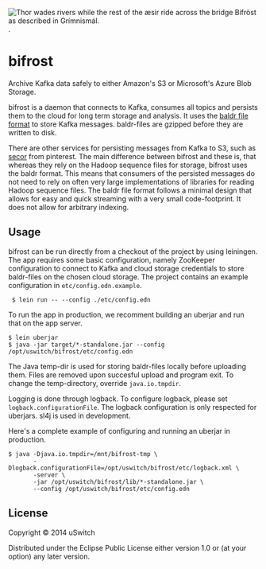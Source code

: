 ![Thor wades rivers while the rest of the æsir ride across the bridge Bifröst as described in Grímnismál.](http://upload.wikimedia.org/wikipedia/commons/thumb/b/bc/Thor_wades_while_the_%C3%A6sir_ride_by_Fr%C3%B8lich.jpg/559px-Thor_wades_while_the_%C3%A6sir_ride_by_Fr%C3%B8lich.jpg).

# bifrost

Archive Kafka data safely to either Amazon's S3 or Microsoft's Azure Blob Storage.

bifrost is a daemon that connects to Kafka, consumes all topics and
persists them to the cloud for long term storage and analysis. It uses the
[baldr file format](https://github.com/uswitch/baldr) to store Kafka
messages. baldr-files are gzipped before they are written to disk.

There are other services for persisting messages from Kafka to S3, such
as [secor](https://github.com/pinterest/secor) from pinterest. The main
difference between bifrost and these is, that whereas they rely on the
Hadoop sequence files for storage, bifrost uses the baldr format. This
means that consumers of the persisted messages do not need to rely on
often very large implementations of libraries for reading Hadoop
sequence files. The baldr file format follows a minimal design that
allows for easy and quick streaming with a very small code-footprint. It
does not allow for arbitrary indexing.

## Usage

bifrost can be run directly from a checkout of the project by using
leiningen. The app requires some basic configuration, namely ZooKeeper
configuration to connect to Kafka and cloud storage credentials to store
baldr-files on the chosen cloud storage. The project contains an example configuration in
`etc/config.edn.example`.

     $ lein run -- --config ./etc/config.edn

To run the app in production, we recomment building an uberjar and run
that on the app server.

    $ lein uberjar
    $ java -jar target/*-standalone.jar --config /opt/uswitch/bifrost/etc/config.edn

The Java temp-dir is used for storing baldr-files locally before
uploading them. Files are removed upon succesful upload and program
exit. To change the temp-directory, override `java.io.tmpdir`.

Logging is done through logback. To configure logback, please set
`logback.configurationFile`. The logback configuration is only respected
for uberjars. sl4j is used in development.

Here's a complete example of configuring and running an uberjar in
production.

    $ java -Djava.io.tmpdir=/mnt/bifrost-tmp \
           -Dlogback.configurationFile=/opt/uswitch/bifrost/etc/logback.xml \
           -server \
           -jar /opt/uswitch/bifrost/lib/*-standalone.jar \
           --config /opt/uswitch/bifrost/etc/config.edn

## License

Copyright © 2014 uSwitch

Distributed under the Eclipse Public License either version 1.0 or (at
your option) any later version.
